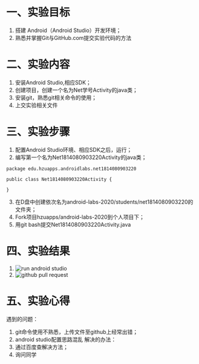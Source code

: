 # 一、实验目标
1. 搭建 Android（Android Studio）开发环境；
2. 熟悉并掌握Git与GitHub.com提交实验代码的方法  
# 二、实验内容
1. 安装Android Studio,相应SDK；
2. 创建项目，创建一个名为Net学号Activity的java类；
3. 安装git，熟悉git相关命令的使用；
4. 上交实验相关文件  
# 三、实验步骤
1. 配置Android Studio环境、相应SDK之后，运行；
2. 编写第一个名为Net1814080903220Activity的java类；
```
package edu.hzuapps.androidlabs.net1814080903220

public class Net1814080903220Activity {

} 
```
3. 在D盘中创建依次名为android-labs-2020/students/net1814080903220的文件夹；
4. Fork项目hzuapps/android-labs-2020到个人项目下；
5. 用git bash提交Net1814080903220Activity.java  
# 四、实验结果
1. ![run android studio](https://raw.githubusercontent.com/JieBro333/android-labs-2020/master/students/net1814080903220/run.jpg)
2. ![github pull request](https://raw.githubusercontent.com/JieBro333/android-labs-2020/master/students/net1814080903220/push.jpg)  
# 五、实验心得
遇到的问题：
1. git命令使用不熟悉，上传文件至github上经常出错；
2. android studio配置思路混乱
解决的办法：
1. 通过百度查解决方法；
2. 询问同学
